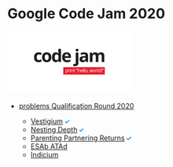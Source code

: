 # Google Code Jam 2020

<img src="https://github.com/rafaelfigueredog/CodeJam/blob/master/pictures/codejam.png" width="50%">

- [problems Qualification Round 2020](https://codingcompetitions.withgoogle.com/codejam/round/000000000019fd27)

    - [Vestigium](https://codingcompetitions.withgoogle.com/codejam/round/000000000019fd27/000000000020993c) <img src="https://github.com/rafaelfigueredog/CodeJam/blob/master/pictures/check.svg" width="2%">
    - [Nesting Depth](https://codingcompetitions.withgoogle.com/codejam/round/000000000019fd27/0000000000209a9f) <img src="https://github.com/rafaelfigueredog/CodeJam/blob/master/pictures/check.svg" width="2%">
    - [Parenting Partnering Returns](https://codingcompetitions.withgoogle.com/codejam/round/000000000019fd27/000000000020bdf9) <img src="https://github.com/rafaelfigueredog/CodeJam/blob/master/pictures/check.svg" width="2%">
    - [ESAb ATAd](https://codingcompetitions.withgoogle.com/codejam/round/000000000019fd27/0000000000209a9e)
    - [Indicium](https://codingcompetitions.withgoogle.com/codejam/round/000000000019fd27/0000000000209aa0)
